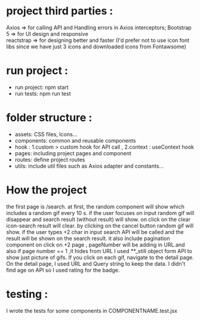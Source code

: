 # project third parties :
Axios => for calling API and Handling errors in Axios interceptors;
Bootstrap 5 => for UI design and responsive  
reactstrap => for designing better and faster
(I'd prefer not to use icon font libs since we have just 3 icons and downloaded icons from Fontawsome)

# run project :
- run project:  npm start
- run tests: npm run test

# folder structure :
- assets: CSS files, Icons…
- components: common and reusable components
- hook : 1.custom > custom hook for API call , 2.context : useContext hook 
- pages: including project pages and component 
- routes: define project routes 
- utils: include util files such as Axios adapter and constants…

# How the project 
the first page is /search.
at first, the random component will show which includes a random gif every 10 s.
if the user focuses on input random gif will disappear and search result (without result) will show.
on click on the clear icon-search result will clear.
by clicking on the cancel button random gif will show.
if the user types +2 char in input search API will be called and the result will be shown on the search result.
it also include pagination component on click on +2 page , pageNumber will be adding in URL.and also if page number == 1 ,it hides from URL
I used **_still object form API to show just picture of gifs.
If you click on each gif, navigate to the detail page.
On the detail page, I used URL and Query string to keep the data.
I didn't find age on API so I used rating for the badge.

# testing :

I wrote the tests for some components in COMPONENTNAME.test.jsx


